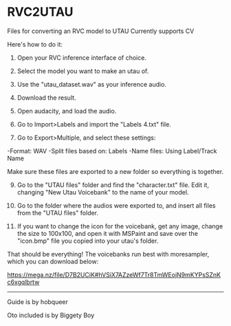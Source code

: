 # RVC2UTAU
Files for converting an RVC model to UTAU
Currently supports CV

Here's how to do it:

1. Open your RVC inference interface of choice.

2. Select the model you want to make an utau of.

3. Use the "utau_dataset.wav" as your inference audio.

4. Download the result.

5. Open audacity, and load the audio.

6. Go to Import>Labels and import the "Labels 4.txt" file.

7. Go to Export>Multiple, and select these settings:

-Format: WAV
-Split  files based on: Labels
-Name files: Using Label/Track Name

Make sure these files are exported to a new folder so everything is together.

9. Go to the "UTAU files" folder and find the "character.txt" file. Edit it, changing "New Utau Voicebank" to the
   name of your model.

10. Go to the folder where the audios were exported to, and insert all files from the "UTAU files" folder.

11. If you want to change the icon for the voicebank, get any image, change the size to 100x100, and open it with
   MSPaint and save over the "icon.bmp" file you copied into your utau's folder.


That should be everything! The voicebanks run best with moresampler, which you can download below:

https://mega.nz/file/D7B2UCiK#hVSiX7AZzeWf7Tr8TmWEojN9mKYPsSZnKc6xgqlbrtw

___________________________________________________________________________________
Guide is by hobqueer

Oto included is by Biggety Boy
